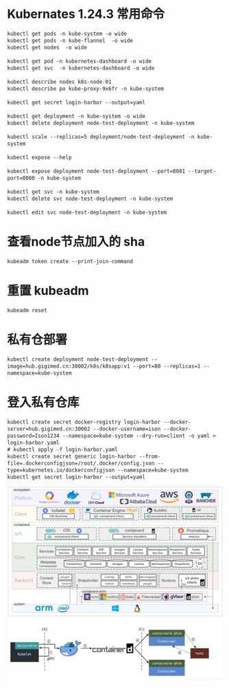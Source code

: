 # Kubernates 1.24.3 常用命令

	kubectl get pods -n kube-system -o wide
	kubectl get pods -n kube-flannel  -o wide
	kubectl get nodes  -o wide
	
	kubectl get pod -n kubernetes-dashboard -o wide
	kubectl get svc  -n kubernetes-dashboard -o wide

	kubectl describe nodes k8s-node-01
	kubectl describe po kube-proxy-9x6fr -n kube-system
	
	kubectl get secret login-harbor --output=yaml
	
	kubectl get deployment -n kube-system -o wide
	kubectl delete deployment node-test-deployment -n kube-system

	kubectl scale --replicas=5 deployment/node-test-deployment -n kube-system

	kubectl expose --help

	kubectl expose deployment node-test-deployment --port=8081 --target-port=8080 -n kube-system

	kubectl get svc -n kube-system
	kubectl delete svc node-test-deployment -n kube-system

	kubectl edit svc node-test-deployment -n kube-system
	
	

# 查看node节点加入的 sha
	kubeadm token create --print-join-command
	
# 重置 kubeadm
	kubeadm reset

# 私有仓部署
	kubectl create deployment node-test-deployment --image=hub.gigimed.cn:30002/k8s/k8sapp:v1 --port=80 --replicas=1 --namespace=kube-system


# 登入私有仓库
	kubectl create secret docker-registry login-harbor --docker-server=hub.gigimed.cn:30002 --docker-username=ison --docker-password=Ison1234 --namespace=kube-system --dry-run=client -o yaml > login-harbor.yaml
	# kubectl apply -f login-harbor.yaml
	kubectl create secret generic login-harbor --from-file=.dockerconfigjson=/root/.docker/config.json --type=kubernetes.io/dockerconfigjson --namespace=kube-system
	kubectl get secret login-harbor --output=yaml


![k8s-system](images/k8s-system.jpeg)
![k8s-docker](images/k8s-docker.jpg)
